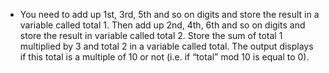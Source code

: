 - You need to add up 1st, 3rd, 5th and so on digits and store the result in a variable called total 1. Then add up 2nd, 4th, 6th and so on digits and store the result in variable called total 2. Store the sum of total 1 multiplied by 3 and total 2 in a variable called total. The output displays if this total is a multiple of 10 or not (i.e. if “total” mod 10 is equal to 0).